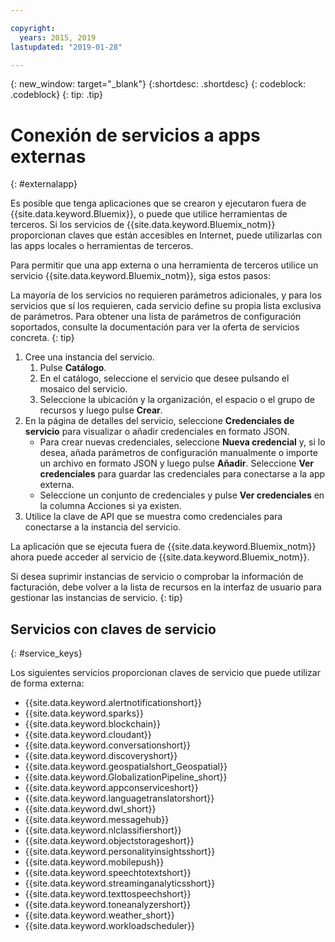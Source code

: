 ```yaml
---

copyright:
  years: 2015, 2019
lastupdated: "2019-01-28"

---
```


{: new_window: target="_blank"}
{:shortdesc: .shortdesc}
{: codeblock: .codeblock}
{: tip: .tip}

# Conexión de servicios a apps externas
{: #externalapp}

Es posible que tenga aplicaciones que se crearon y ejecutaron fuera de {{site.data.keyword.Bluemix}},
o puede que utilice herramientas de terceros. Si los servicios de {{site.data.keyword.Bluemix_notm}} proporcionan claves que están accesibles en Internet, puede utilizarlas con las apps locales o herramientas de terceros.

Para permitir que una app externa o una herramienta de terceros utilice un servicio {{site.data.keyword.Bluemix_notm}}, siga estos pasos:

La mayoría de los servicios no requieren parámetros adicionales, y para los servicios que sí los requieren, cada servicio define su propia lista exclusiva de parámetros. Para obtener una lista de parámetros de configuración soportados, consulte la documentación para ver la oferta de servicios concreta.
{: tip}

1. Cree una instancia del servicio.
    1. Pulse **Catálogo**.
    2. En el catálogo, seleccione el servicio que desee pulsando el mosaico del servicio. 
    3. Seleccione la ubicación y la organización, el espacio o el grupo de recursos y luego pulse **Crear**.
2. En la página de detalles del servicio, seleccione **Credenciales de servicio** para visualizar o añadir credenciales en formato JSON. 
    * Para crear nuevas credenciales, seleccione **Nueva credencial** y, si lo desea, añada parámetros de configuración manualmente o importe un archivo en formato JSON y luego pulse **Añadir**. Seleccione **Ver credenciales** para guardar las credenciales para conectarse a la app externa.
    * Seleccione un conjunto de credenciales y pulse **Ver credenciales** en la columna Acciones si ya existen. 
3. Utilice la clave de API que se muestra como credenciales para conectarse a la instancia del servicio.

La aplicación que se ejecuta fuera de {{site.data.keyword.Bluemix_notm}} ahora puede acceder al servicio de {{site.data.keyword.Bluemix_notm}}.

Si desea suprimir instancias de servicio o comprobar la información de facturación, debe volver a la lista de recursos en la interfaz de usuario para gestionar las instancias de servicio.
{: tip}

## Servicios con claves de servicio
{: #service_keys}

Los siguientes servicios proporcionan claves de servicio que puede utilizar de forma externa:

* {{site.data.keyword.alertnotificationshort}} <!--Alert Notification-->
* {{site.data.keyword.sparks}} <!--Analytics for Apache Spark-->
* {{site.data.keyword.blockchain}} <!--Blockchain-->
* {{site.data.keyword.cloudant}} <!--Cloudant&reg; NoSQL DB-->
* {{site.data.keyword.conversationshort}} <!--Conversation-->
* {{site.data.keyword.discoveryshort}} <!--Discovery-->
* {{site.data.keyword.geospatialshort_Geospatial}} <!--Geospatial Analytics-->
* {{site.data.keyword.GlobalizationPipeline_short}} <!--Globalization Pipeline-->
* {{site.data.keyword.appconserviceshort}} <!--IBM&reg; App Connect-->
* {{site.data.keyword.languagetranslatorshort}} <!--Language Translator-->
* {{site.data.keyword.dwl_short}} <!--Lift-->
* {{site.data.keyword.messagehub}} <!--Message Hub-->
* {{site.data.keyword.nlclassifiershort}} <!--Natural Language Classifier-->
* {{site.data.keyword.objectstorageshort}} <!--Object Storage-->
* {{site.data.keyword.personalityinsightsshort}} <!--Personality Insights-->
* {{site.data.keyword.mobilepush}} <!--Push-->
* {{site.data.keyword.speechtotextshort}} <!-- Speech to Text-->
* {{site.data.keyword.streaminganalyticsshort}} <!--Streaming Analytics-->
* {{site.data.keyword.texttospeechshort}} <!--Text to Speech-->
* {{site.data.keyword.toneanalyzershort}} <!--Tone Analyzer-->
* {{site.data.keyword.weather_short}} <!--Weather Company Data-->
* {{site.data.keyword.workloadscheduler}} <!--Workload Scheduler-->
